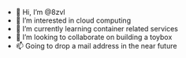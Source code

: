 - 👋 Hi, I’m @8zvl
- 👀 I’m interested in cloud computing
- 🌱 I’m currently learning container related services
- 💞️ I’m looking to collaborate on building a toybox
- 📫 Going to drop a mail address in the near future

<!---
This is a ✨ special ✨ repository because its `README.md` (this file) appears on your GitHub profile.
You can click the Preview link to take a look at your changes.
--->
